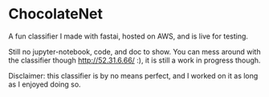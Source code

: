 # ChocolateNet
A fun classifier I made with fastai, hosted on AWS, and is live for testing.

Still no jupyter-notebook, code, and doc to show. 
You can mess around with the classifier though http://52.31.6.66/ :), it is still a work in progress though. 

Disclaimer: this classifier is by no means perfect, and I worked on it as long as I enjoyed doing so.
